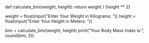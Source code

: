 def calculate_bmi(weight, height):
    return weight / (height ** 2)

weight = float(input("Enter Your Weight in Kilograms: "))
height = float(input("Enter Your Height in Meters: "))

bmi = calculate_bmi(weight, height)
print("Your Body Mass Index is:", round(bmi, 2))
